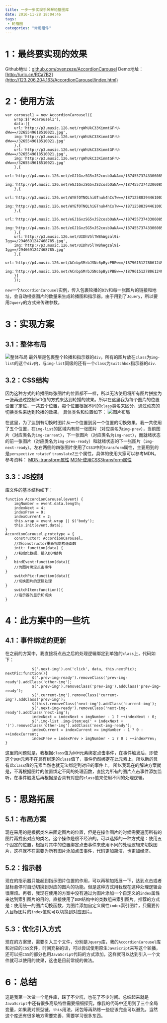 ```yaml
---
title: 一步一步实现手风琴轮播图库
date: 2016-11-28 18:04:46
tags:
 - 轮播图
categories: "常用组件"
---
```

# 1：最终要实现的效果
Github地址：[github.com/ovenzeze/AccordionCarousel](https://github.com/ovenzeze/AccordionCarousel)
Demo地址：[http://urlc.cn/RCa7B2](http://123.206.204.163/AccordionCarousel/index.html)
<!--more-->
# 2：使用方法
```
var carousel1 = new AccordionCarousel({
    wrap:$('#carousel1'),
    data:[{
    url:'http://p3.music.126.net/rqWhUkC33KinmtGFrU-dWw==/3265549618510021.jpg',
    img:'http://p3.music.126.net/rqWhUkC33KinmtGFrU-dWw==/3265549618510021.jpg'
    },{
    url:'http://p3.music.126.net/rqWhUkC33KinmtGFrU-dWw==/3265549618510021.jpg',
    img:'http://p3.music.126.net/rqWhUkC33KinmtGFrU-dWw==/3265549618510021.jpg'
    },{
    url:'http://p4.music.126.net/eGJ1GvzSG5vJS2cosbOaNA==/18745573743306085.jpg',
    img:'http://p4.music.126.net/eGJ1GvzSG5vJS2cosbOaNA==/18745573743306085.jpg'
    },{
    url:'http://p3.music.126.net/WYEfOTNQLhiGTnuk4hCsTw==/18712588394461003.jpg',
    img:'http://p3.music.126.net/WYEfOTNQLhiGTnuk4hCsTw==/18712588394461003.jpg'
    },{
    url:'http://p4.music.126.net/eGJ1GvzSG5vJS2cosbOaNA==/18745573743306085.jpg',
    img:'http://p4.music.126.net/eGJ1GvzSG5vJS2cosbOaNA==/18745573743306085.jpg'
    },{
    url:'http://p3.music.126.net/UIDhV5lTWBhWgzal9i-Igg==/2946691247468785.jpg',
    img:'http://p3.music.126.net/UIDhV5lTWBhWgzal9i-Igg==/2946691247468785.jpg'
    },{
    url:'http://p4.music.126.net/ACnbpSMrbJSNc6pByzPBEw==/18796151278061249.jpg',
    img:'http://p4.music.126.net/ACnbpSMrbJSNc6pByzPBEw==/18796151278061249.jpg'
    }]
    });
```
`new`一个`AccordionCarousel`实例，传入包裹轮播的`DIV`和每一张图片的链接和地址，会自动根据图片的数量来生成轮播图和指示器。由于用到了`Jquery`，所以要用`Jquery`的方式来传递参数。
# 3：实现方案
## 3.1：整体布局
![整体布局](../img/plan1.jpg "整体布局")
 最外层是包裹整个轮播和指示器的`div`，所有的图片放在`class`为`img-list`的这个`div`内，与`img-list`同级的还有一个`class`为`switchbox`指示器的`div`.
## 3.2：CSS结构
因为这种方式的轮播图每张图片的位置都不一样，所以无法使用将所有图片拼接为一张再通过控制left值的方式来达到轮播的效果。所以在这里我为每个图片的位置设置了定位，一共五个位置，每个位置根据不同的`class`类名来区分，通过动态的切换类名来达到轮播的效果。
具体类名和位置如下：
![图片布局](../img/plan2.jpg "图片布局")
 
在这里，为了达到有切换时图片从一个位置到另一个位置的切换效果，我一共使用了五个位置，在`img-list`的区域内有前一张图片（对应类名为`img-prev`），当前图片（对应类名为`img-current`），下一张图片（对应类名为`img-next`），而就绪状态的前一张图片（对应类名为`img-prev-ready`）和就绪状态的下一张图片（`img-next-ready`）。左右两侧的四张图片使用了`CSS3`中的`transform`属性，主要用到的是`perspective` `rotateY` `translateZ`三个属性，具体的使用大家可以参考MDN。
参考资料：
[MDN-transform属性](https://developer.mozilla.org/zh-CN/docs/Web/CSS/transform)
[MDN-使用CSS3transform属性](https://developer.mozilla.org/zh-CN/docs/Web/CSS/CSS_Transforms/Using_CSS_transforms)
## 3.3：JS控制
库文件的基本结构如下：
```
function AccordionCarousel(event) {
    imgNumber = event.data.length;
    indexNext = 4;
    indexPrev = 0;
    indexCurrent = 2;
    this.wrap = event.wrap || $('body');
    this.init(event.data);
}
AccordionCarousel.prototype = {
    constructor: AccordionCarousel,
    //将constructor重新指向构造函数
    init: function(data) {
    //初始化数据，插入DOM结构
}
    bindEvent:function(data){
    //为图片绑定点击事件
}
    switchPic:function(data){
    //切换图片的逻辑处理
}
    switchItem:function(){
    //指示器的显示和切换
}
```
# 4：此方案中的一些坑
## 4.1：事件绑定的更新
在之前的方案中，我直接将点击之后的处理逻辑绑定到单独的`class`上，代码如下：
```
            $('.next-img').on('click', data, this.nextPic);
nextPic:function(){
            $('.prev-img-ready').removeClass('prev-img-ready').addClass('other-img');
            $('.prev-img').removeClass('prev-img').addClass('prev-img-ready');
            $('.current-img').removeClass('current-img').addClass('prev-img');
            $(this).removeClass('next-img').addClass('current-img');
            $('.next-img-ready').removeClass('next-img-ready').addClass('next-img');
            indexNext = indexNext < imgNumber - 1 ? ++indexNext : 0;
            $('.img-list .img-item:eq(' + indexNext + ')').removeClass('other-img').addClass('next-img-ready');
            indexCurrent = indexCurrent >= imgNumber - 1 ? 0 : ++indexCurrent;
            indexPrev = indexPrev > imgNumber - 1 ? 0 : ++indexPrev;
}
```
这里的问题就是，我根据`class`值为`DOM`元素绑定点击事件，在事件触发后，即使这个`DOM`元素不在具有绑定的`class`值了，事件仍然绑定在此元素上，所以新的具有此`class`值的元素当然也就无法绑定到对应的事件上。
所以我现在的解决方案就是，不再根据图片的位置绑定不同的处理函数，直接为所有的图片点击事件添加监听，在事件触发后再根据是否具有对应的`class`值来使用不同的处理逻辑。
# 5：思路拓展
## 5.1：布局方案
现在采用的是根据类名来固定图片的位置，但是在操作图片的时候需要遍历所有的图片再找出对应的类名，这个操作是很不经济的。可以选择的一种方式是：使用五个固定的位置，根据对其中的位置绑定点击事件来使用不同的处理逻辑来切换图片，这样就不在需要为所有图片添加点击事件，代码更加简洁，也更加经济。
## 5.2：指示器
现在的指示器只能起到指示图片位置的作用，可以再稍加拓展一下，达到点击或者鼠标悬停时自动切换到对应的图片的功能。但是这种方式用我现在这种处理逻辑会很麻烦。再者，我现在使用的方案中没有通过为图片添加一个自定义的`index`属性来达到索引图片的目的，直接使用了`DOM`结构中的类数组来索引图片。推荐的方式是：使用统一的图片切换函数，为图片添加自定义属性`index`索引图片，只需要传入目标图片的`index`值就可以切换到对应图片。
## 5.3：优化引入方式
现在的方案里，需要引入三个文件，分别是`Jquery`库，我的`AccordionCarousel`库和对应的`CSS`文件，时间充裕的话，可以尝试使用原生`JavaScript`来写这个轮播，还可以把`CSS`的部分也用`JavaScript`代码的方式添加，这样就可以达到引入一个文件就可以使用的效果，这也是目前常规的做法。
# 6：总结
这是我第一次做一个组件库，踩了不少坑，也花了不少时间。总结起来就是`JavaScript`中还有很多高级特性需要细细探究，像我的代码中还用到了三个全局变量，如果我对原型链，`this`用法，闭包等再熟练一些应该完全可以避免。当然这个库还有很多地方需要完善，需要学习很多东西。